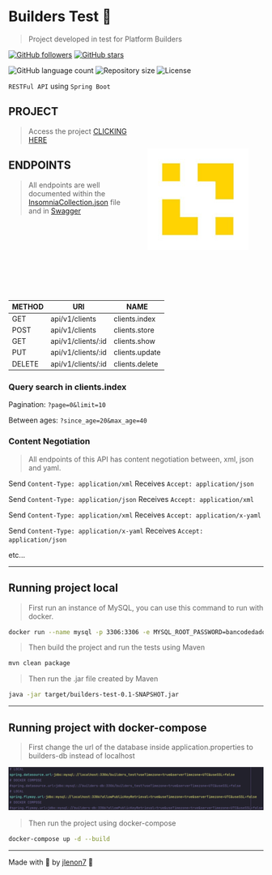 # Builders Test 🧪

> Project developed in test for Platform Builders

[![GitHub followers](https://img.shields.io/github/followers/jlenon7.svg?style=social&label=Follow&maxAge=2592000)](https://github.com/jlenon7?tab=followers)
[![GitHub stars](https://img.shields.io/github/stars/jlenon7/builders-test.svg?style=social&label=Star&maxAge=2592000)](https://github.com/jlenon7/builders-test/stargazers/)

<p>
  <img alt="GitHub language count" src="https://img.shields.io/github/languages/count/jlenon7/builders-test?style=for-the-badge&logo=appveyor">

  <img alt="Repository size" src="https://img.shields.io/github/repo-size/jlenon7/builders-test?style=for-the-badge&logo=appveyor">

  <img alt="License" src="https://img.shields.io/badge/license-MIT-brightgreen?style=for-the-badge&logo=appveyor">
</p>

`RESTFul API` using `Spring Boot`

<img src=".github/images/builders.png" width="200px" align="right" hspace="30px" vspace="100px">

## PROJECT

> Access the project [CLICKING HERE]('http://joao.devopstests.com/api')

## ENDPOINTS

> All endpoints are well documented within the [InsomniaCollection.json](https://github.com/jlenon7/builders-test/blob/master/.github/InsomniaCollection.json) file
> and in [Swagger](http://joao.devopstests.com/swagger-ui.html)

| METHOD    | URI                    | NAME               |
| --------- | ---------------------  | -----------------  |
| GET       | api/v1/clients         | clients.index      |
| POST      | api/v1/clients         | clients.store      |
| GET       | api/v1/clients/:id     | clients.show       |
| PUT       | api/v1/clients/:id     | clients.update     |
| DELETE    | api/v1/clients/:id     | clients.delete     |

### Query search in clients.index

Pagination: `?page=0&limit=10`

Between ages: `?since_age=20&max_age=40`

### Content Negotiation

> All endpoints of this API has content negotiation between, xml, json and yaml.

Send `Content-Type: application/xml` Receives `Accept: application/json`

Send `Content-Type: application/json` Receives `Accept: application/xml`

Send `Content-Type: application/xml` Receives `Accept: application/x-yaml`

Send `Content-Type: application/x-yaml` Receives `Accept: application/json`

etc...

---

## Running project local

> First run an instance of MySQL, you can use this command to run with docker.

```bash
docker run --name mysql -p 3306:3306 -e MYSQL_ROOT_PASSWORD=bancodedados -e MYSQL_PASSWORD=bancodedados -e MYSQL_DATABASE=mysql -d mysql
```

> Then build the project and run the tests using Maven

```bash
mvn clean package
```

> Then run the .jar file created by Maven

```bash
java -jar target/builders-test-0.1-SNAPSHOT.jar
```

---

## Running project with docker-compose

> First change the url of the database inside application.properties to builders-db instead of localhost

<p align="center">
    <img src=".github/images/app-properties.png" width="600px">
</p>

> Then run the project using docker-compose

```bash
docker-compose up -d --build
```

---

Made with 🖤 by [jlenon7](https://github.com/jlenon7) :wave:
